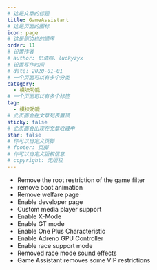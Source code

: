 ```yaml
---
# 这是文章的标题
title: GameAssistant
# 这是页面的图标
icon: page
# 这是侧边栏的顺序
order: 11
# 设置作者
# author: 忆清鸣、luckyzyx
# 设置写作时间
# date: 2020-01-01
# 一个页面可以有多个分类
category:
  - 模块功能
# 一个页面可以有多个标签
tag:
  - 模块功能
# 此页面会在文章列表置顶
sticky: false
# 此页面会出现在文章收藏中
star: false
# 你可以自定义页脚
# footer: 页脚
# 你可以自定义版权信息
# copyright: 无版权
---
```


- Remove the root restriction of the game filter
- remove boot animation
- Remove welfare page
- Enable developer page
- Custom media player support
- Enable X-Mode
- Enable GT mode
- Enable One Plus Characteristic
- Enable Adreno GPU Controller
- Enable race support mode
- Removed race mode sound effects
- Game Assistant removes some VIP restrictions